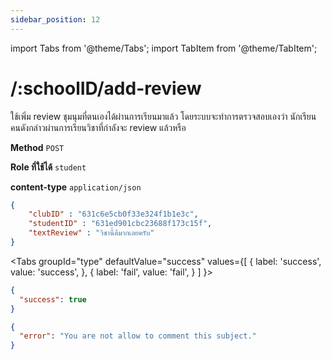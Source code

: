 ```yaml
---
sidebar_position: 12
---
```

import Tabs from '@theme/Tabs';
import TabItem from '@theme/TabItem';

# /:schoolID/add-review


ใช้เพิ่ม review ชุมนุมที่ตนเองได้ผ่านการเรียนมาแล้ว โดยระบบจะทำการตรวจสอบเองว่า นักเรียนคนดังกล่าวผ่านการเรียนวิชาที่กำลังจะ review แล้วหรือ

**Method** `POST`

**Role ที่ใช้ได้** `student`

**content-type** `application/json`

```json title="Request"
{
    "clubID" : "631c6e5cb0f33e324f1b1e3c",
    "studentID" : "631ed901cbc23688f173c15f",
    "textReview" : "วิชานี้ดีมากเลยครับ"
}
```

<Tabs
  groupId="type"
  defaultValue="success"
  values={[
    { label: 'success', value: 'success', },
    { label: 'fail', value: 'fail', }
  ]
}>

<TabItem value="success">

```json title="Response"
{
  "success": true
}
```
</TabItem>

<TabItem value="fail">

```json title="Response"
{
  "error": "You are not allow to comment this subject."
}
```
</TabItem>

</Tabs>


